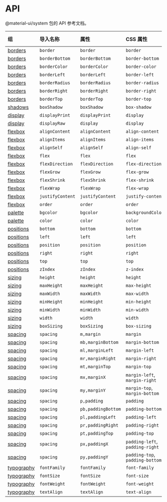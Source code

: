 # API

<p class="description">@material-ui/system 包的 API 参考文档。</p>

| 组                                 | 导入名称             | 属性                 | CSS 属性                          | Theme key                                                              |
|:--------------------------------- |:---------------- |:------------------ |:------------------------------- |:---------------------------------------------------------------------- |
| [borders](/system/borders/)       | `border`         | `border`           | `border`                        | `borders`                                                              |
| [borders](/system/borders/)       | `borderBottom`   | `borderBottom`     | `border-bottom`                 | `borders`                                                              |
| [borders](/system/borders/)       | `borderColor`    | `borderColor`      | `border-color`                  | [`palette`](/customization/default-theme/?expand-path=$.palette)       |
| [borders](/system/borders/)       | `borderLeft`     | `borderLeft`       | `border-left`                   | `borders`                                                              |
| [borders](/system/borders/)       | `borderRadius`   | `borderRadius`     | `border-radius`                 | [`shape`](/customization/default-theme/?expand-path=$.shape)           |
| [borders](/system/borders/)       | `borderRight`    | `borderRight`      | `border-right`                  | `borders`                                                              |
| [borders](/system/borders/)       | `borderTop`      | `borderTop`        | `border-top`                    | `borders`                                                              |
| [shadows](/system/shadows/)       | `boxShadow`      | `boxShadow`        | `box-shadow`                    | `shadows`                                                              |
| [display](/system/display/)       | `displayPrint`   | `displayPrint`     | `display`                       | none                                                                   |
| [display](/system/display/)       | `displayRaw`     | `display`          | `display`                       | none                                                                   |
| [flexbox](/system/flexbox/)       | `alignContent`   | `alignContent`     | `align-content`                 | none                                                                   |
| [flexbox](/system/flexbox/)       | `alignItems`     | `alignItems`       | `align-items`                   | none                                                                   |
| [flexbox](/system/flexbox/)       | `alignSelf`      | `alignSelf`        | `align-self`                    | none                                                                   |
| [flexbox](/system/flexbox/)       | `flex`           | `flex`             | `flex`                          | none                                                                   |
| [flexbox](/system/flexbox/)       | `flexDirection`  | `flexDirection`    | `flex-direction`                | none                                                                   |
| [flexbox](/system/flexbox/)       | `flexGrow`       | `flexGrow`         | `flex-grow`                     | none                                                                   |
| [flexbox](/system/flexbox/)       | `flexShrink`     | `flexShrink`       | `flex-shrink`                   | none                                                                   |
| [flexbox](/system/flexbox/)       | `flexWrap`       | `flexWrap`         | `flex-wrap`                     | none                                                                   |
| [flexbox](/system/flexbox/)       | `justifyContent` | `justifyContent`   | `justify-content`               | none                                                                   |
| [flexbox](/system/flexbox/)       | `order`          | `order`            | `order`                         | none                                                                   |
| [palette](/system/palette/)       | `bgcolor`        | `bgcolor`          | `backgroundColor`               | [`palette`](/customization/default-theme/?expand-path=$.palette)       |
| [palette](/system/palette/)       | `color`          | `color`            | `color`                         | [`palette`](/customization/default-theme/?expand-path=$.palette)       |
| [positions](/system/positions/)   | `bottom`         | `bottom`           | `bottom`                        | none                                                                   |
| [positions](/system/positions/)   | `left`           | `left`             | `left`                          | none                                                                   |
| [positions](/system/positions/)   | `position`       | `position`         | `position`                      | none                                                                   |
| [positions](/system/positions/)   | `right`          | `right`            | `right`                         | none                                                                   |
| [positions](/system/positions/)   | `top`            | `top`              | `top`                           | none                                                                   |
| [positions](/system/positions/)   | `zIndex`         | `zIndex`           | `z-index`                       | [`zIndex`](/customization/default-theme/?expand-path=$.zIndex)         |
| [sizing](/system/sizing/)         | `height`         | `height`           | `height`                        | none                                                                   |
| [sizing](/system/sizing/)         | `maxHeight`      | `maxHeight`        | `max-height`                    | none                                                                   |
| [sizing](/system/sizing/)         | `maxWidth`       | `maxWidth`         | `max-width`                     | none                                                                   |
| [sizing](/system/sizing/)         | `minHeight`      | `minHeight`        | `min-height`                    | none                                                                   |
| [sizing](/system/sizing/)         | `minWidth`       | `minWidth`         | `min-width`                     | none                                                                   |
| [sizing](/system/sizing/)         | `width`          | `width`            | `width`                         | none                                                                   |
| [sizing](/system/sizing/)         | `boxSizing`      | `boxSizing`        | `box-sizing`                    | none                                                                   |
| [spacing](/system/spacing/)       | `spacing`        | `m,margin`         | `margin`                        | [`spacing`](/customization/default-theme/?expand-path=$.spacing)       |
| [spacing](/system/spacing/)       | `spacing`        | `mb,marginBottom`  | `margin-bottom`                 | [`spacing`](/customization/default-theme/?expand-path=$.spacing)       |
| [spacing](/system/spacing/)       | `spacing`        | `ml,marginLeft`    | `margin-left`                   | [`spacing`](/customization/default-theme/?expand-path=$.spacing)       |
| [spacing](/system/spacing/)       | `spacing`        | `mr,marginRight`   | `margin-right`                  | [`spacing`](/customization/default-theme/?expand-path=$.spacing)       |
| [spacing](/system/spacing/)       | `spacing`        | `mt,marginTop`     | `margin-top`                    | [`spacing`](/customization/default-theme/?expand-path=$.spacing)       |
| [spacing](/system/spacing/)       | `spacing`        | `mx,marginX`       | `margin-left`, `margin-right`   | [`spacing`](/customization/default-theme/?expand-path=$.spacing)       |
| [spacing](/system/spacing/)       | `spacing`        | `my,marginY`       | `margin-top`, `margin-bottom`   | [`spacing`](/customization/default-theme/?expand-path=$.spacing)       |
| [spacing](/system/spacing/)       | `spacing`        | `p,padding`        | `padding`                       | [`spacing`](/customization/default-theme/?expand-path=$.spacing)       |
| [spacing](/system/spacing/)       | `spacing`        | `pb,paddingBottom` | `padding-bottom`                | [`spacing`](/customization/default-theme/?expand-path=$.spacing)       |
| [spacing](/system/spacing/)       | `spacing`        | `pl,paddingLeft`   | `padding-left`                  | [`spacing`](/customization/default-theme/?expand-path=$.spacing)       |
| [spacing](/system/spacing/)       | `spacing`        | `pr,paddingRight`  | `padding-right`                 | [`spacing`](/customization/default-theme/?expand-path=$.spacing)       |
| [spacing](/system/spacing/)       | `spacing`        | `pt,paddingTop`    | `padding-top`                   | [`spacing`](/customization/default-theme/?expand-path=$.spacing)       |
| [spacing](/system/spacing/)       | `spacing`        | `px,paddingX`      | `padding-left`, `padding-right` | [`spacing`](/customization/default-theme/?expand-path=$.spacing)       |
| [spacing](/system/spacing/)       | `spacing`        | `py,paddingY`      | `padding-top`, `padding-bottom` | [`spacing`](/customization/default-theme/?expand-path=$.spacing)       |
| [typography](/system/typography/) | `fontFamily`     | `fontFamily`       | `font-family`                   | [`typography`](/customization/default-theme/?expand-path=$.typography) |
| [typography](/system/typography/) | `fontSize`       | `fontSize`         | `font-size`                     | [`typography`](/customization/default-theme/?expand-path=$.typography) |
| [typography](/system/typography/) | `fontWeight`     | `fontWeight`       | `font-weight`                   | [`typography`](/customization/default-theme/?expand-path=$.typography) |
| [typography](/system/typography/) | `textAlign`      | `textAlign`        | `text-align`                    | none                                                                   |
